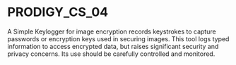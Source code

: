 # PRODIGY_CS_04
A Simple Keylogger for image encryption records keystrokes to capture passwords or encryption keys used in securing images. This tool logs typed information to access encrypted data, but raises significant security and privacy concerns. Its use should be carefully controlled and monitored.
